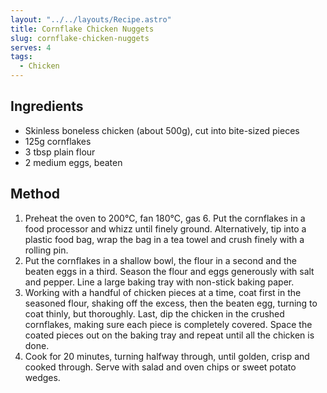 ```yaml
---
layout: "../../layouts/Recipe.astro"
title: Cornflake Chicken Nuggets
slug: cornflake-chicken-nuggets
serves: 4
tags:
  - Chicken
---
```


## Ingredients

- Skinless boneless chicken (about 500g), cut into bite-sized pieces
- 125g cornflakes
- 3 tbsp plain flour
- 2 medium eggs, beaten

## Method

1. Preheat the oven to 200°C, fan 180°C, gas 6. Put the cornflakes in a food processor and whizz until finely ground. Alternatively, tip into a plastic food bag, wrap the bag in a tea towel and crush finely with a rolling pin.
1. Put the cornflakes in a shallow bowl, the flour in a second and the beaten eggs in a third. Season the flour and eggs generously with salt and pepper. Line a large baking tray with non-stick baking paper.
1. Working with a handful of chicken pieces at a time, coat first in the seasoned flour, shaking off the excess, then the beaten egg, turning to coat thinly, but thoroughly. Last, dip the chicken in the crushed cornflakes, making sure each piece is completely covered. Space the coated pieces out on the baking tray and repeat until all the chicken is done.
1. Cook for 20 minutes, turning halfway through, until golden, crisp and cooked through. Serve with salad and oven chips or sweet potato wedges.
